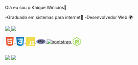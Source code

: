 Olá eu sou o Kaique Winicios🖖

-Graduado em sistemas para internet📘
-Desenvolvedor Web 🌍

 <div>
  <a href="hhttps://github.com/Kaiquew854">
  <img height="180em" src="https://github-readme-stats.vercel.app/api?username=Kaiquew854&show_icons=true&theme=dark&include_all_commits=true&count_private=true"/>
  <img height="180em" src="https://github-readme-stats.vercel.app/api/top-langs/?username=Kaiquew854&layout=compact&langs_count=7&theme=dark"/>
</div>
 
 <div style="display: inline_block"><br>
  <img align="center" alt="kaique-HTML" height="30" width="30" src="https://raw.githubusercontent.com/devicons/devicon/master/icons/html5/html5-original.svg">
  <img align="center" alt="kaique-CSS" height="30" width="30" src="https://raw.githubusercontent.com/devicons/devicon/master/icons/css3/css3-original.svg">
  <img align="center" alt="kaique-Js" height="30" width="30" src="https://raw.githubusercontent.com/devicons/devicon/master/icons/javascript/javascript-plain.svg">
  <img align="center" alt="kaique-php" height="30" width="30" src="https://github.com/devicons/devicon/blob/master/icons/php/php-original.svg">
  <img align="center" alt="bootstrap" height="30" width="30" src="https://raw.githubusercontent.com/devicons/devicon/master/icons/bootstrap/bootstraporiginal.svg">
  <img align="center" alt="kaique-nodejs" height="30" width="30" src="https://raw.githubusercontent.com/devicons/devicon/master/icons/nodejs/nodejs-original.svg">
</div>
 
##
 
 <div> 
  <a href="https://www.instagram.com/kaiquewini/" target="_blank"><img src="https://img.shields.io/badge/-Instagram-%23E4405F?style=for-the-badge&logo=instagram&logoColor=white" target="_blank"></a>
  <a href="https://www.linkedin.com/in/kaique-winicios-b9484ba3/" target="_blank"><img src="https://img.shields.io/badge/-LinkedIn-%230077B5?style=for-the-badge&logo=linkedin&logoColor=white" target="_blank"></a> 
  
</div>













